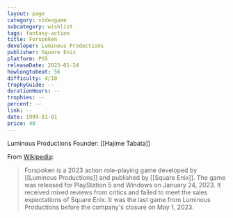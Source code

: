 ```yaml
---
layout: page
category: videogame
subcategory: wishlist
tags: fantasy-action
title: Forspoken
developer: Luminous Productions
publisher: Square Enix
platform: PS5
releaseDate: 2023-01-24
howlongtobeat: 56
difficulty: 4/10
trophyGuide: --
durationHours: --
trophies: --
percent: --
link: --
date: 1999-01-01
price: 40
---
```


Luminous Productions Founder: [[Hajime Tabata]]

From [Wikipedia](https://en.wikipedia.org/wiki/Forspoken):

> Forspoken is a 2023 action role-playing game developed by [[Luminous Productions]] and published by [[Square Enix]]. The game was released for PlayStation 5 and Windows on January 24, 2023. It received mixed reviews from critics and failed to meet the sales expectations of Square Enix. It was the last game from Luminous Productions before the company's closure on May 1, 2023.
